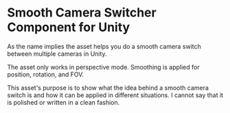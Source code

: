# Smooth Camera Switcher Component for Unity

As the name implies the asset helps you do a smooth camera switch between multiple cameras in Unity.

The asset only works in perspective mode. Smoothing is applied for position, rotation, and FOV. 

This asset's purpose is to show what the idea behind a smooth camera switch is and how it can be applied in different situations. I cannot say that it is polished or written in a clean fashion.
